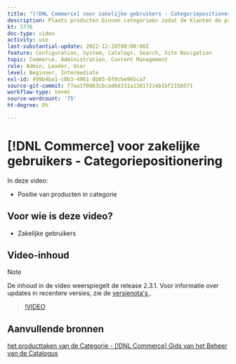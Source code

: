 ```yaml
---
title: "[!DNL Commerce] voor zakelijke gebruikers - Categoriepositionering"
description: Plaats producten binnen categorieën zodat de klanten de producten bij de bovenkant zien die u hen wilt zien.
kt: 5776
doc-type: video
activity: use
last-substantial-update: 2022-12-28T00:00:00Z
feature: Configuration, System, Catalogs, Search, Site Navigation
topic: Commerce, Administration, Content Management
role: Admin, Leader, User
level: Beginner, Intermediate
exl-id: 499b4ba1-c0b3-4961-8b03-6f8cbe965ca7
source-git-commit: f7aa1f0063cbcad6d331a13817214b1bf2158571
workflow-type: tm+mt
source-wordcount: '75'
ht-degree: 0%

---
```


# [!DNL Commerce] voor zakelijke gebruikers - Categoriepositionering

In deze video:

- Positie van producten in categorie

## Voor wie is deze video?

- Zakelijke gebruikers

## Video-inhoud

>[!NOTE]
>
>De inhoud in de video weerspiegelt de release 2.3.1. Voor informatie over updates in recentere versies, zie de [ versienota&#39;s ](https://experienceleague.adobe.com/docs/commerce-operations/release/notes/overview.html).

>[!VIDEO](https://video.tv.adobe.com/v/36187?quality=12&learn=on)

## Aanvullende bronnen

[ het producttaken van de Categorie -  [!DNL Commerce]  Gids van het Beheer van de Catalogus ](https://experienceleague.adobe.com/docs/commerce-admin/catalog/categories/products-in-category/categories-product-assignments.html)
